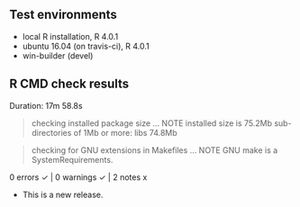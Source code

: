 ## Test environments
* local R installation, R 4.0.1
* ubuntu 16.04 (on travis-ci), R 4.0.1
* win-builder (devel)

## R CMD check results

Duration: 17m 58.8s

> checking installed package size ... NOTE
    installed size is 75.2Mb
    sub-directories of 1Mb or more:
      libs  74.8Mb

> checking for GNU extensions in Makefiles ... NOTE
  GNU make is a SystemRequirements.

0 errors ✓ | 0 warnings ✓ | 2 notes x

* This is a new release.
